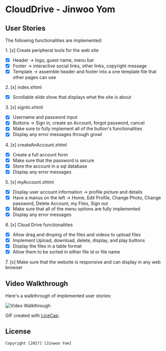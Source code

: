 # CloudDrive - Jinwoo Yom

## User Stories

The following functionalities are implemented:

1\. [x]  Create peripheral tools for the web site
  * [x]  Header -> logo, guest name, menu bar
  * [x]  Footer -> interactive social links, other links, copyright message
  * [x]  Template -> assemble header and footer into a one template file that other pages can use

2\. [x]  index.xhtml
  * [x]  Scrollable slide show that displays what the site is about

3\. [x]  signIn.xhtml
  * [x]  Username and password input
  * [x]  Buttons -> Sign in, create an Account, forgot password, cancel
  * [x]  Make sure to fully implement all of the button's functionalities
  * [x]  Display any error messages through growl

4\. [x]  createAnAccount.xhtml
  * [x]  Create a full account form
  * [x]  Make sure that the password is secure
  * [x]  Store the account in a sql database
  * [x]  Display any error messages

5\. [x]  myAccount.xhtml
  * [x]  Display user account information -> profile picture and details
  * [x]  Have a manus on the left -> Home, Edit Profile, Change Photo, Change password, Delete Account, my Files, Sign out
  * [x]  Make sure that all of the menu options are fully implemented
  * [x]  Display any error messages

6\. [x]  Cloud Drive functionalities
  * [x]  Allow drag and droping of the files and videos to upload files
  * [x]  Implement Upload, download, delete, display, and play buttons
  * [x]  Display the files in a table format
  * [x]  Allow them to be sorted in either file id or file name

7\. [x] Make sure that the website is responsive and can display in any web browser

## Video Walkthrough

Here's a walkthrough of implemented user stories:

<img src='http://i.imgur.com/sThXGQH.gif' title='Video Walkthrough' width='' alt='Video Walkthrough' />

GIF created with [LiceCap](http://www.cockos.com/licecap/).

## License

    Copyright [2017] [Jinwoo Yom]